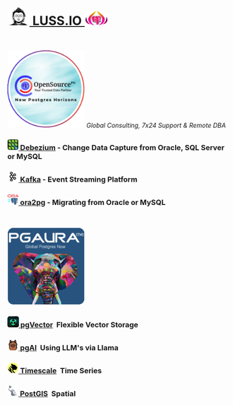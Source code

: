  

# [<img height=40 width=50 src=img/budha.png> LUSS.IO <img height=33 width=55 src=img/pgaura.png>](https://pgora.com)
&nbsp;
&nbsp;

<img height=175 width=175 src=img/opensourcepg.png> *Global Consulting, 7x24 Support & Remote DBA*

### [<img height=25 width=25 src=img/debezium.jpg>&nbsp;Debezium](https://debezium.io) - Change Data Capture from Oracle, SQL Server or MySQL
### [<img height=25 width=25 src=img/kafka.jpg>&nbsp;Kafka](https://kafka.apache.org) - Event Streaming Platform
### [<img height=25 width=25 src=img/ora2pg.png>&nbsp;ora2pg](https://github.com/ora2pg/ora2pg) - Migrating from Oracle or MySQL
&nbsp;
&nbsp;
&nbsp;

[<img height=175 width=175 src=img/pgaura-global-postgres.png>](https://pgaura.com)

### [<img height=25 width25 src=img/vector.png>&nbsp;pgVector](https://github.com/pg_vector)&nbsp;&nbsp;Flexible Vector Storage
### [<img height=25 width25 src=img/pgai.jpg>&nbsp;pgAI](https://github.com/timescaledb/pgai)&nbsp;&nbsp;Using LLM's via Llama
### [<img height=25 width25 src=img/timescale.png>&nbsp;Timescale](https://github.com/timescaledb/timescale)&nbsp;&nbsp;Time Series
### [<img height=25 width25 src=img/postgis.jpg>&nbsp;PostGIS](https://github.com/timescaledb/pgai)&nbsp;&nbsp;Spatial

